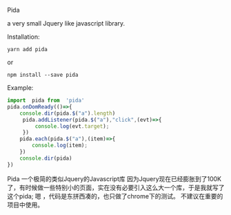 Pida 

a very small Jquery like javascript library.

Installation:
```shell
yarn add pida
```
or 
```shell
npm install --save pida
```

Example:

```javascript
import  pida from  'pida'
pida.onDomReady(()=>{
    console.dir(pida.$("a").length)
     pida.addListener(pida.$("a"),"click",(evt)=>{
         console.log(evt.target);
     })
    pida.each(pida.$("a"),(item)=>{
        console.log(item);
    })
    console.dir(pida)
})
```

Pida 一个极简的类似Jquery的Javascript库
因为Jquery现在已经膨胀到了100K了，有时候做一些特别小的页面，实在没有必要引入这么大一个库，于是我就写了这个pida;
嗯 ，代码是东拼西凑的，也只做了chrome下的测试。
不建议在重要的项目中使用。